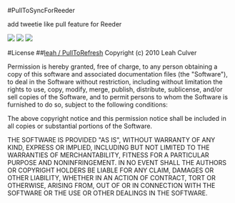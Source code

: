#PullToSyncForReeder

add tweetie like pull feature for Reeder

![](http://dl.dropbox.com/u/149268/Pull.png)
![](http://dl.dropbox.com/u/149268/Release.png)
![](http://dl.dropbox.com/u/149268/Sync.png)

#License
##[leah / PullToRefresh](https://github.com/leah/PullToRefresh)
Copyright (c) 2010 Leah Culver

Permission is hereby granted, free of charge, to any person obtaining
a copy of this software and associated documentation files (the
"Software"), to deal in the Software without restriction, including
without limitation the rights to use, copy, modify, merge, publish,
distribute, sublicense, and/or sell copies of the Software, and to
permit persons to whom the Software is furnished to do so, subject to
the following conditions:

The above copyright notice and this permission notice shall be
included in all copies or substantial portions of the Software.

THE SOFTWARE IS PROVIDED "AS IS", WITHOUT WARRANTY OF ANY KIND,
EXPRESS OR IMPLIED, INCLUDING BUT NOT LIMITED TO THE WARRANTIES OF
MERCHANTABILITY, FITNESS FOR A PARTICULAR PURPOSE AND
NONINFRINGEMENT. IN NO EVENT SHALL THE AUTHORS OR COPYRIGHT HOLDERS BE
LIABLE FOR ANY CLAIM, DAMAGES OR OTHER LIABILITY, WHETHER IN AN ACTION
OF CONTRACT, TORT OR OTHERWISE, ARISING FROM, OUT OF OR IN CONNECTION
WITH THE SOFTWARE OR THE USE OR OTHER DEALINGS IN THE SOFTWARE.